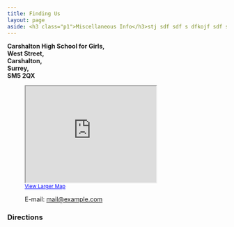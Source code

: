 ```yaml
---
title: Finding Us
layout: page
aside: <h3 class="p1">Miscellaneous Info</h3>stj sdf sdf s dfkojf sdf sdf, sdfpjs 
---
```



<article class="grid_4">
	<dl>
		<strong class="color-3"><dt>Carshalton High School for Girls,</dt>
	<dt>West Street,</dt>
	<dt>Carshalton, </dt>
	<dt>Surrey, </dt>
	<dt>SM5 2QX</dt></strong>

<figure>
  <iframe width="300" height="222" src="https://maps.google.com/maps?q=SM5+2QX&hl=en&ll=51.36963,-0.16929&spn=0.004521,0.011362&sll=37.0625,-95.677068&sspn=46.677964,93.076172&hnear=SM5+2QX,+United+Kingdom&t=m&z=17"amp;z=13&amp;output=embed">&nbsp;</iframe><br /><small><a href="https://maps.google.com/maps?q=SM5+2QX&hl=en&ll=51.36963,-0.16929&spn=0.004521,0.011362&sll=37.0625,-95.677068&sspn=46.677964,93.076172&hnear=SM5+2QX,+United+Kingdom&t=m&z=17" style="color:#0000FF;text-align:left">View Larger Map</a></small>
	</figure>
		<dd><span>E-mail:</span> <a href="#">mail@example.com</a></dd>
	</dl>
</article>
<article class="grid_8">
	<h3 class="p2">Directions</h3>
</article>
